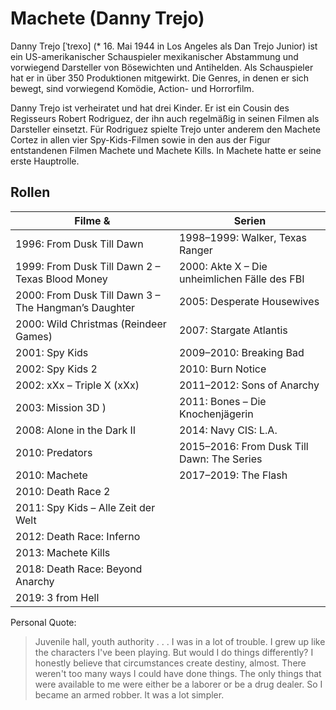 # Machete (Danny Trejo)
Danny Trejo [ˈtɾexo] (* 16. Mai 1944 in Los Angeles als Dan Trejo Junior) ist ein US-amerikanischer Schauspieler mexikanischer Abstammung und vorwiegend Darsteller von Bösewichten und Antihelden. Als Schauspieler hat er in über 350 Produktionen mitgewirkt. Die Genres, in denen er sich bewegt, sind vorwiegend Komödie, Action- und Horrorfilm.

Danny Trejo ist verheiratet und hat drei Kinder. Er ist ein Cousin des Regisseurs Robert Rodriguez, der ihn auch regelmäßig in seinen Filmen als Darsteller einsetzt. Für Rodriguez spielte Trejo unter anderem den Machete Cortez in allen vier Spy-Kids-Filmen sowie in den aus der Figur entstandenen Filmen Machete und Machete Kills. In Machete hatte er seine erste Hauptrolle.

## Rollen
Filme &| Serien 
-----------------------------------------------------|-----------------------------------------------------
1996: From Dusk Till Dawn | 1998–1999: Walker, Texas Ranger 
1999: From Dusk Till Dawn 2 – Texas Blood Money | 2000: Akte X – Die unheimlichen Fälle des FBI 
2000: From Dusk Till Dawn 3 – The Hangman’s Daughter | 2005: Desperate Housewives
2000: Wild Christmas (Reindeer Games) | 2007: Stargate Atlantis 
2001: Spy Kids | 2009–2010: Breaking Bad 
2002: Spy Kids 2  | 2010: Burn Notice 
2002: xXx – Triple X (xXx) | 2011–2012: Sons of Anarchy 
2003: Mission 3D ) | 2011: Bones – Die Knochenjägerin
2008: Alone in the Dark II | 2014: Navy CIS: L.A. 
2010: Predators | 2015–2016: From Dusk Till Dawn: The Series 
2010: Machete | 2017–2019: The Flash 
2010: Death Race 2 | 
2011: Spy Kids – Alle Zeit der Welt | 
2012: Death Race: Inferno | 
2013: Machete Kills | 
2018: Death Race: Beyond Anarchy | 
2019: 3 from Hell | 

 
Personal Quote:
 >Juvenile hall, youth authority . . . I was in a lot of trouble. I grew up like the characters I've been playing. But would I do things differently? I honestly believe that circumstances create destiny, almost. There weren't too many ways I could have done things. The only things that were available to me were either be a laborer or be a drug dealer. So I became an armed robber. It was a lot simpler.

